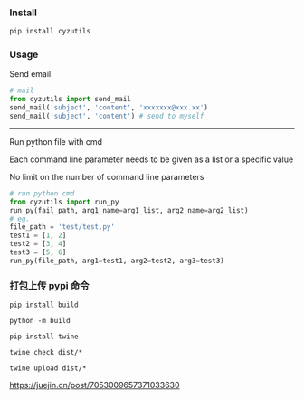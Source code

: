 ### Install

```bash
pip install cyzutils
```

### Usage

Send email

```python
# mail
from cyzutils import send_mail
send_mail('subject', 'content', 'xxxxxxx@xxx.xx')
send_mail('subject', 'content') # send to myself
```

---

Run python file with cmd

Each command line parameter needs to be given as a list or a specific value

No limit on the number of command line parameters

```python
# run python cmd
from cyzutils import run_py
run_py(fail_path, arg1_name=arg1_list, arg2_name=arg2_list)
# eg.
file_path = 'test/test.py'
test1 = [1, 2]
test2 = [3, 4]
test3 = [5, 6]
run_py(file_path, arg1=test1, arg2=test2, arg3=test3)
```

### 打包上传 pypi 命令

```shell
pip install build

python -m build

pip install twine

twine check dist/*

twine upload dist/*
```

https://juejin.cn/post/7053009657371033630